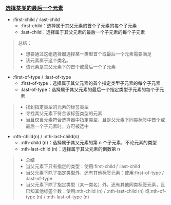 ### [选择某类的最后一个元素](https://juejin.cn/post/6844904072206614535) 

- :first-child / :last-child
  - :first-child：选择属于其父元素的首个子元素的每个子元素
  - :last-child：选择属于其父元素的最后一个子元素的每个子元素

> 总结：
> - 想要通过这组选择器选择某一类型首个或最后一个元素需要满足
> - 该元素属于这个类名。
> - 该元素是其父元素下的首个或最后一个子元素

- :first-of-type / :last-of-type
  - :first-of-type：选择属于其父元素的首个指定类型子元素的每个子元素
  - :last-of-type：选择属于其父元素的最后一个指定类型子元素的每个子元素

> - 找到指定类型的元素的标签类型
> - 寻找其父元素下符合该标签类型的元素
> - 当且仅当元素符合选择器中指定类型，且是父元素下同类标签中首个或最后一个子元素时，方可被选中

- :nth-child(n) / :nth-last-child(n)
  - :nth-child (n)：选择属于其父元素的第 n 个子元素，不论元素的类型
  - :nth-last-child (n)：选择属于其父元素的倒数第 n 

> - 总结
> - 当父元素下只有指定的类型：使用:first-child / :last-child
> - 当父元素下除了指定类型外，还有其他标签元素：使用:first-of-type / :last-of-type
> - 当父元素下除了指定类型（某一类名）外，还有其他同类标签元素，且已知其他标签个数：使用:nth-child (n) / :nth-last-child (n) 或:nth-of-type (n) / :nth-last-of-type (n)
